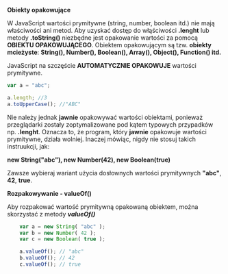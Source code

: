 **Obiekty opakowujące**

W JavaScript wartości prymitywne (string, number, boolean itd.) nie mają właściwości ani metod.
Aby uzyskać dostęp do włąściwości **.lenght** lub metody **.toString()** niezbędne jest opakowanie
wartości za pomocą **OBIEKTU OPAKOWUJĄCEGO**.
Obiektem opakowującym są tzw. **obiekty mcieżyste**:
**String(), Number(), Boolean(), Array(), Object(), Function() itd.**

JavaScript na szczęście **AUTOMATYCZNIE OPAKOWUJE** wartości prymitywne.

```javascript
var a = "abc";

a.length; //3
a.toUpperCase(); //"ABC"
```

Nie należy jednak **jawnie** opakowywać wartości obiektami, ponieważ przeglądarki zostały zoptymalizowane
pod kątem typowych przypadków np. **.lenght**. Oznacza to, że program, który **jawnie** opakowuje
wartości prymitywne, działa wolniej.
Inaczej mówiąc, nigdy nie stosuj takich instruukcji, jak:

**new String("abc"), new Number(42), new Boolean(true)**

Zawsze wybieraj wariant użycia dosłownych wartości prymitywnych **"abc"**, **42**, **true**.

**Rozpakowywanie - valueOf()**

Aby rozpakować wartość prymitywną opakowaną obiektem, można skorzystać z metody ***valueOf()***

```javascript
    var a = new String( "abc" );
    var b = new Number( 42 );
    var c = new Boolean( true );

    a.valueOf(); // "abc"
    b.valueOf(); // 42
    c.valueOf(); // true
```
